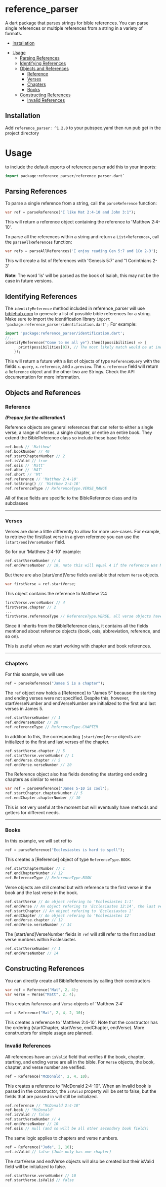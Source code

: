 # reference_parser

A dart package that parses strings for bible references. You can parse single references or
multiple references from a string in a variety of formats.

<!-- toc -->
  * [Installation](#installation)
- [Usage](#usage)
  * [Parsing References](#parsing-references)
  * [Identifying References](#identifying-references)
  * [Objects and References](#objects-and-references)
    + [Reference](#reference)
    + [Verses](#verses)
    + [Chapters](#chapters)
    + [Books](#books)
  * [Constructing References](#constructing-references)
    + [Invalid References](#invalid-references)
<!-- tocstop -->

## Installation
Add `reference_parser: ^1.2.0` to your pubspec.yaml then run pub get in the project directory

# Usage

to include the default exports of reference parser add this to your imports:
```dart
import package:reference_parser/reference_parser.dart`
```

## Parsing References
To parse a single reference from a string, call the `parseReference` function:

```dart
var ref = parseReference("I like Mat 2:4-10 and John 3:1");
```
This will return a reference object containing the reference to 'Matthew 2:4-10'.

To parse all the references within a string and return a `List<Reference>`, call the
`parseAllReferences` function:

```dart
var refs = parseAllReferences('I enjoy reading Gen 5:7 and 1Co 2-3');
```
This will create a list of References with 'Genesis 5:7' and '1 Corinthians 2-3'

**Note**: The word 'is' will be parsed as the book of Isaiah, this may not be the case in
future versions.

## Identifying References
The `identifyReference` method included in reference_parser will use [biblehub.com](https://biblehub.com)
to generate a list of possible bible references for a string. Make sure to import the
identification library `import 'package:reference_parser/identification.dart';`
For example:
```dart
import 'package:reference_parser/identification.dart';
//...
identifyReference("Come to me all ye").then((possibilities) => {
      print(possibilities[0]), // The most likely match would be at index 0
    });
```
This will return a future with a list of objects of type `ReferenceQuery` with the fields `x.query`, 
`x.reference`, and `x.preview`. The `x.reference` field will return a `Reference` object and
the other two are Strings. Check the API documentation for more information.

## Objects and References

### Reference
***(Prepare for the alliteration!)***

Reference objects are general references that can refer to either a single verse, a range of verses,
a single chapter, or entire an entire book. They extend the BibleReference class so include these base fields:
```dart
ref.book // 'Matthew'
ref.bookNumber // 40
ref.startChapterNumber // 2
ref.isValid // true 
ref.osis // 'Matt'
ref.abbr // 'MAT'
ref.short // 'Mt'
ref.reference // 'Matthew 2:4-10'
ref.toString() // 'Matthew 2:4-10'
ref.referenceType // ReferenceType.VERSE_RANGE
```
All of these fields are specific to the BibleReference class and its subclasses

-------

### Verses
Verses are done a little differently to allow for more use-cases. For example, to retrieve
the first/last verse in a given reference you can use the `[start/end]VerseNumber` field.

So for our 'Matthew 2:4-10' example:
```dart
ref.startVerseNumber // 4
ref.endVerseNumber // 10, note this will equal 4 if the reference was Matthew 2:4
```

But there are also [start/end]Verse fields available that return `Verse` objects.
```dart
var firstVerse = ref.startVerse;
```

This object contains the reference to Matthew 2:4
```dart
firstVerse.verseNumber // 4
firstVerse.chapter // 2
...
firstVerse.referenceType // ReferenceType.VERSE, all verse objects have the VERSE [ReferenceType]
```
Since it inherits from the BibleReference class, it contains all the fields mentioned
about reference objects (book, osis, abbreviation, reference, and so on).

This is useful when we start working with chapter and book references.

------

### Chapters
For this example, we will use
```dart
ref = parseReference("James 5 is a chapter");
```
The `ref` object now holds a [Reference] to "James 5" because the starting and ending verses were
not specified. Despite this, however, startVerseNumber and endVerseNumber are initialized to
the first and last verses in James 5.
```dart
ref.startVerseNumber // 1
ref.endVerseNumber // 20
ref.referenceType // ReferenceType.CHAPTER
```
In addition to this, the corresponding `[start/end]Verse` objects are initialized to the
first and last verses of the chapter.
```dart
ref.startVerse.chapter // 5
ref.startVerse.verseNumber // 1
ref.endVerse.chapter // 5
ref.endVerse.verseNumber // 20
```

The Reference object also has fields denoting the starting end ending chapters as similar to verses

```dart
var ref = parseReference('James 5-10 is cool');
ref.startChapter.chapterNumber // 5
ref.endChapter.chapterNumber // 10
```
This is not very useful at the moment but will eventually have methods and getters for different needs.

------

### Books

In this example, we will set ref to
```dart
ref = parseReference("Ecclesiastes is hard to spell");
```
This creates a [Reference] object of type `ReferenceType.BOOK`. 
```dart
ref.startChapterNumber // 1
ref.endChapterNumber // 12
ref.ReferenceType // ReferenceType.BOOK
```

Verse objects are still created but with reference to the first verse in the book and the
last verse in the book.
```dart
ref.startVerse // An object refering to 'Ecclesiastes 1:1'
ref.endVerse // An object refering to 'Ecclesiastes 12:14', the last verse in Ecclesiastes
ref.startChapter // An object refering to 'Ecclesiastes 1'
ref.endChapter // An object refering to 'Ecclesiastes 12'
ref.endVerse.chapter // 12
ref.endVerse.verseNumber // 14
```
The [start/end]VerseNumber fields in `ref` will still refer to the first and last verse numbers
within Ecclesiastes
```dart
ref.startVerseNumber // 1
ref.endVerseNumber // 14
```

## Constructing References

You can directly create all BibleReferences by calling their constructors
```dart
var ref = Reference("Mat", 2, 4);
var verse = Verse("Matt", 2, 4);
```
This creates `Reference` and `Verse` objects of 'Matthew 2:4'

```dart
ref = Reference("Mat", 2, 4, 2, 10);
```
This creates a reference to 'Matthew 2:4-10'. Note that the constructor has the ordering
(startChapter, startVerse, endChapter, endVerse). More constructors for simple usage are planned.

### Invalid References

All references have an `isValid` field that verifies if the book, chapter,
starting, and ending verse are all in the bible. For `Verse` objects, the book, chapter,
and verse number are verified.

```dart
ref = Reference("McDonald", 2, 4, 10);
```
This creates a reference to "McDonald 2:4-10". 
When an invalid book is passed in the constructor, the `isValid` property will be set to false, but
the fields that are passed in will still be initialized.
```dart
ref.reference // "McDonald 2:4-10"
ref.book // "McDonald"
ref.isValid // false
ref.startVerseNumber // 4
ref.endVerseNumber // 10
ref.osis // null (and so will be all other secondary book fields)
```

The same logic applies to chapters and verse numbers.
```dart
ref = Reference("Jude", 2, 10);
ref.isValid // false (Jude only has one chapter)
```
The startVerse and endVerse objects will also be created but their isValid field
will be initialized to false.
```dart
ref.startVerse.verseNumber // 10
ref.startVerse.isValid // false
```

